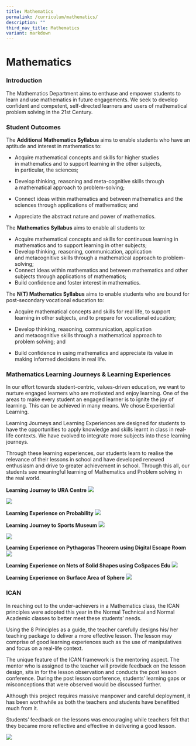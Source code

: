 ```yaml
---
title: Mathematics
permalink: /curriculum/mathematics/
description: ""
third_nav_title: Mathematics
variant: markdown
---
```

Mathematics
===========

### Introduction

The Mathematics Department aims to enthuse and empower students to learn and use mathematics in future engagements. We seek to develop confident and competent, self-directed learners and users of mathematical problem solving in the 21st Century.

### Student Outcomes

The&nbsp;<b>Additional Mathematics Syllabus</b>&nbsp;aims to enable&nbsp;students who have an aptitude and interest in mathematics to:

*   Acquire mathematical concepts and skills for higher studies in&nbsp;mathematics and to support learning in the other subjects, in&nbsp;particular, the sciences;  
    
*   Develop thinking, reasoning and meta-cognitive skills through a&nbsp;mathematical approach to problem-solving;  
    
*   Connect ideas within mathematics and between mathematics&nbsp;and the sciences through applications of mathematics; and  
    
*   Appreciate the abstract nature and power of mathematics.  
    

  

The&nbsp;<b>Mathematics Syllabus</b>&nbsp;aims to enable all students&nbsp;to:

*   Acquire mathematical concepts and skills for continuous&nbsp;learning in mathematics and to support learning in other&nbsp;subjects;
*   Develop thinking, reasoning, communication, application and&nbsp;metacognitive skills through a mathematical approach to&nbsp;problem-solving;&nbsp;
*   Connect ideas within mathematics and between mathematics&nbsp;and other subjects through applications of mathematics;&nbsp;
*   Build confidence and foster interest in mathematics.

  

The&nbsp;<b>N(T) Mathematics Syllabus</b>&nbsp;aims to enable students who are bound&nbsp;for post-secondary vocational education&nbsp;to:  

*   Acquire mathematical concepts and&nbsp;skills for real life, to support learning&nbsp;in other subjects, and to prepare for&nbsp;vocational education;&nbsp;
*   Develop thinking, reasoning,&nbsp;communication, application and&nbsp;metacognitive skills through a&nbsp;mathematical approach to problem&nbsp;solving; and&nbsp;  
    
*   Build confidence in using&nbsp;mathematics and appreciate its&nbsp;value in making informed decisions&nbsp;in real life.



### Mathematics Learning Journeys &amp; Learning Experiences

In our effort towards student-centric, values-driven education, we want to nurture engaged learners who are motivated and enjoy learning. One of the areas to make every student an engaged learner is to ignite the joy of learning. This can be achieved in many means. We chose Experiential Learning.

Learning Journeys and Learning Experiences are designed for students to have the opportunities to apply knowledge and skills learnt in class in real-life contexts. We have evolved to integrate more subjects into these learning journeys.

Through these learning experiences, our students learn to realise the relevance of their lessons in school and have developed renewed enthusiasm and drive to greater achievement in school.
Through this all, our students see meaningful learning of Mathematics and Problem solving in the real world.

**Learning Journey to URA Centre**
![](/images/Curriculum/Mathematics/LJ_to_URA_1.jpeg)

![](/images/Curriculum/Mathematics/LJ_to_URA_2.jpeg)

**Learning Experience on Probability**
![](/images/Curriculum/Mathematics/Learning_Probability.PNG)

**Learning Journey to Sports Museum**
![](/images/Curriculum/Mathematics/Math_Collage_2.PNG)

![](/images/Curriculum/Mathematics/Math_Collage_3.PNG)

**Learning Experience on Pythagoras Theorem using Digital Escape Room**
![](/images/Curriculum/Mathematics/Escape_Room_on_Pythagoras_Theorem.PNG)

**Learning Experience on Nets of Solid Shapes using CoSpaces Edu**
![](/images/Curriculum/Mathematics/Learning_Net_Shape.PNG)

**Learning Experience on Surface Area of Sphere**
![](/images/Curriculum/Mathematics/Learning_Surface_Areas_of_Spheres.PNG)

### ICAN

In reaching out to the under-achievers in a Mathematics class, the ICAN principles were adopted this year in the Normal Technical and Normal Academic classes to better meet these students’ needs.

Using the 8 Principles as a guide, the teacher carefully designs his/ her teaching package to deliver a more effective lesson. The lesson may comprise of good learning experiences such as the use of manipulatives and focus on a real-life context.&nbsp;

The unique feature of the ICAN framework is the mentoring aspect. The mentor who is assigned to the teacher will provide feedback on the lesson design, sits in for the lesson observation and conducts the post lesson conference. During the post lesson conference, students’ learning gaps or misconceptions that were observed would be discussed further.&nbsp;

Although this project requires massive manpower and careful deployment, it has been worthwhile as both the teachers and students have benefitted much from it.&nbsp;

Students’ feedback on the lessons was encouraging while teachers felt that they became more reflective and effective in delivering a good lesson.&nbsp;

![](/images/Curriculum/Mathematics/DI_and_Manipulatives.png)
